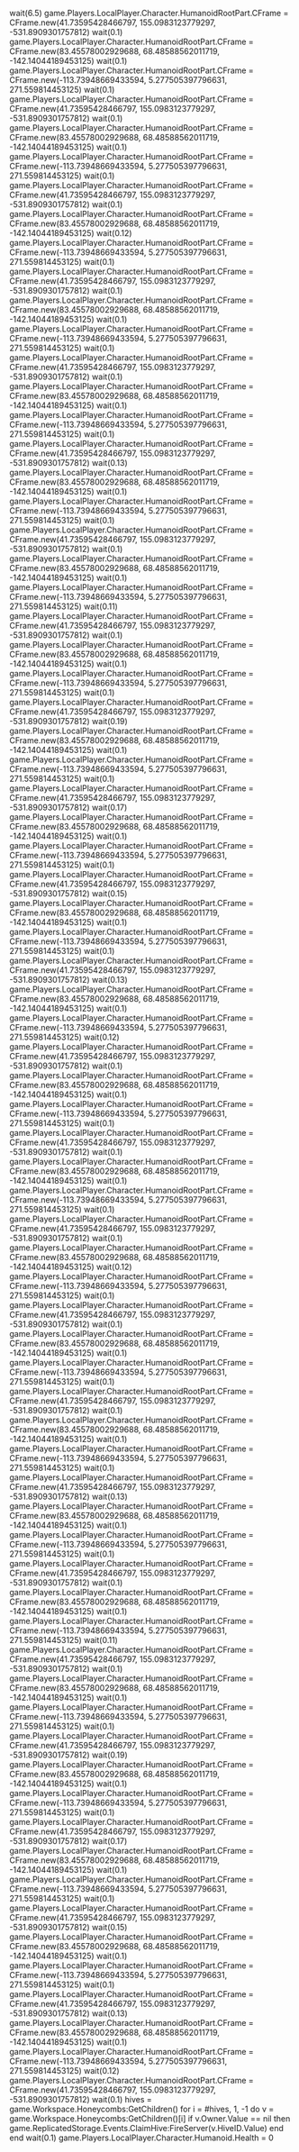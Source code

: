 wait(6.5)
game.Players.LocalPlayer.Character.HumanoidRootPart.CFrame = CFrame.new(41.73595428466797, 155.0983123779297, -531.8909301757812)
wait(0.1)
game.Players.LocalPlayer.Character.HumanoidRootPart.CFrame = CFrame.new(83.45578002929688, 68.48588562011719, -142.14044189453125)
wait(0.1)
game.Players.LocalPlayer.Character.HumanoidRootPart.CFrame = CFrame.new(-113.73948669433594, 5.277505397796631, 271.559814453125)
wait(0.1)
game.Players.LocalPlayer.Character.HumanoidRootPart.CFrame = CFrame.new(41.73595428466797, 155.0983123779297, -531.8909301757812)
wait(0.1)
game.Players.LocalPlayer.Character.HumanoidRootPart.CFrame = CFrame.new(83.45578002929688, 68.48588562011719, -142.14044189453125)
wait(0.1)
game.Players.LocalPlayer.Character.HumanoidRootPart.CFrame = CFrame.new(-113.73948669433594, 5.277505397796631, 271.559814453125)
wait(0.1)
game.Players.LocalPlayer.Character.HumanoidRootPart.CFrame = CFrame.new(41.73595428466797, 155.0983123779297, -531.8909301757812)
wait(0.1)
game.Players.LocalPlayer.Character.HumanoidRootPart.CFrame = CFrame.new(83.45578002929688, 68.48588562011719, -142.14044189453125)
wait(0.12)
game.Players.LocalPlayer.Character.HumanoidRootPart.CFrame = CFrame.new(-113.73948669433594, 5.277505397796631, 271.559814453125)
wait(0.1)
game.Players.LocalPlayer.Character.HumanoidRootPart.CFrame = CFrame.new(41.73595428466797, 155.0983123779297, -531.8909301757812)
wait(0.1)
game.Players.LocalPlayer.Character.HumanoidRootPart.CFrame = CFrame.new(83.45578002929688, 68.48588562011719, -142.14044189453125)
wait(0.1)
game.Players.LocalPlayer.Character.HumanoidRootPart.CFrame = CFrame.new(-113.73948669433594, 5.277505397796631, 271.559814453125)
wait(0.1)
game.Players.LocalPlayer.Character.HumanoidRootPart.CFrame = CFrame.new(41.73595428466797, 155.0983123779297, -531.8909301757812)
wait(0.1)
game.Players.LocalPlayer.Character.HumanoidRootPart.CFrame = CFrame.new(83.45578002929688, 68.48588562011719, -142.14044189453125)
wait(0.1)
game.Players.LocalPlayer.Character.HumanoidRootPart.CFrame = CFrame.new(-113.73948669433594, 5.277505397796631, 271.559814453125)
wait(0.1)
game.Players.LocalPlayer.Character.HumanoidRootPart.CFrame = CFrame.new(41.73595428466797, 155.0983123779297, -531.8909301757812)
wait(0.13)
game.Players.LocalPlayer.Character.HumanoidRootPart.CFrame = CFrame.new(83.45578002929688, 68.48588562011719, -142.14044189453125)
wait(0.1)
game.Players.LocalPlayer.Character.HumanoidRootPart.CFrame = CFrame.new(-113.73948669433594, 5.277505397796631, 271.559814453125)
wait(0.1)
game.Players.LocalPlayer.Character.HumanoidRootPart.CFrame = CFrame.new(41.73595428466797, 155.0983123779297, -531.8909301757812)
wait(0.1)
game.Players.LocalPlayer.Character.HumanoidRootPart.CFrame = CFrame.new(83.45578002929688, 68.48588562011719, -142.14044189453125)
wait(0.1)
game.Players.LocalPlayer.Character.HumanoidRootPart.CFrame = CFrame.new(-113.73948669433594, 5.277505397796631, 271.559814453125)
wait(0.11)
game.Players.LocalPlayer.Character.HumanoidRootPart.CFrame = CFrame.new(41.73595428466797, 155.0983123779297, -531.8909301757812)
wait(0.1)
game.Players.LocalPlayer.Character.HumanoidRootPart.CFrame = CFrame.new(83.45578002929688, 68.48588562011719, -142.14044189453125)
wait(0.1)
game.Players.LocalPlayer.Character.HumanoidRootPart.CFrame = CFrame.new(-113.73948669433594, 5.277505397796631, 271.559814453125)
wait(0.1)
game.Players.LocalPlayer.Character.HumanoidRootPart.CFrame = CFrame.new(41.73595428466797, 155.0983123779297, -531.8909301757812)
wait(0.19)
game.Players.LocalPlayer.Character.HumanoidRootPart.CFrame = CFrame.new(83.45578002929688, 68.48588562011719, -142.14044189453125)
wait(0.1)
game.Players.LocalPlayer.Character.HumanoidRootPart.CFrame = CFrame.new(-113.73948669433594, 5.277505397796631, 271.559814453125)
wait(0.1)
game.Players.LocalPlayer.Character.HumanoidRootPart.CFrame = CFrame.new(41.73595428466797, 155.0983123779297, -531.8909301757812)
wait(0.17)
game.Players.LocalPlayer.Character.HumanoidRootPart.CFrame = CFrame.new(83.45578002929688, 68.48588562011719, -142.14044189453125)
wait(0.1)
game.Players.LocalPlayer.Character.HumanoidRootPart.CFrame = CFrame.new(-113.73948669433594, 5.277505397796631, 271.559814453125)
wait(0.1)
game.Players.LocalPlayer.Character.HumanoidRootPart.CFrame = CFrame.new(41.73595428466797, 155.0983123779297, -531.8909301757812)
wait(0.15)
game.Players.LocalPlayer.Character.HumanoidRootPart.CFrame = CFrame.new(83.45578002929688, 68.48588562011719, -142.14044189453125)
wait(0.1)
game.Players.LocalPlayer.Character.HumanoidRootPart.CFrame = CFrame.new(-113.73948669433594, 5.277505397796631, 271.559814453125)
wait(0.1)
game.Players.LocalPlayer.Character.HumanoidRootPart.CFrame = CFrame.new(41.73595428466797, 155.0983123779297, -531.8909301757812)
wait(0.13)
game.Players.LocalPlayer.Character.HumanoidRootPart.CFrame = CFrame.new(83.45578002929688, 68.48588562011719, -142.14044189453125)
wait(0.1)
game.Players.LocalPlayer.Character.HumanoidRootPart.CFrame = CFrame.new(-113.73948669433594, 5.277505397796631, 271.559814453125)
wait(0.12)
game.Players.LocalPlayer.Character.HumanoidRootPart.CFrame = CFrame.new(41.73595428466797, 155.0983123779297, -531.8909301757812)
wait(0.1)
game.Players.LocalPlayer.Character.HumanoidRootPart.CFrame = CFrame.new(83.45578002929688, 68.48588562011719, -142.14044189453125)
wait(0.1)
game.Players.LocalPlayer.Character.HumanoidRootPart.CFrame = CFrame.new(-113.73948669433594, 5.277505397796631, 271.559814453125)
wait(0.1)
game.Players.LocalPlayer.Character.HumanoidRootPart.CFrame = CFrame.new(41.73595428466797, 155.0983123779297, -531.8909301757812)
wait(0.1)
game.Players.LocalPlayer.Character.HumanoidRootPart.CFrame = CFrame.new(83.45578002929688, 68.48588562011719, -142.14044189453125)
wait(0.1)
game.Players.LocalPlayer.Character.HumanoidRootPart.CFrame = CFrame.new(-113.73948669433594, 5.277505397796631, 271.559814453125)
wait(0.1)
game.Players.LocalPlayer.Character.HumanoidRootPart.CFrame = CFrame.new(41.73595428466797, 155.0983123779297, -531.8909301757812)
wait(0.1)
game.Players.LocalPlayer.Character.HumanoidRootPart.CFrame = CFrame.new(83.45578002929688, 68.48588562011719, -142.14044189453125)
wait(0.12)
game.Players.LocalPlayer.Character.HumanoidRootPart.CFrame = CFrame.new(-113.73948669433594, 5.277505397796631, 271.559814453125)
wait(0.1)
game.Players.LocalPlayer.Character.HumanoidRootPart.CFrame = CFrame.new(41.73595428466797, 155.0983123779297, -531.8909301757812)
wait(0.1)
game.Players.LocalPlayer.Character.HumanoidRootPart.CFrame = CFrame.new(83.45578002929688, 68.48588562011719, -142.14044189453125)
wait(0.1)
game.Players.LocalPlayer.Character.HumanoidRootPart.CFrame = CFrame.new(-113.73948669433594, 5.277505397796631, 271.559814453125)
wait(0.1)
game.Players.LocalPlayer.Character.HumanoidRootPart.CFrame = CFrame.new(41.73595428466797, 155.0983123779297, -531.8909301757812)
wait(0.1)
game.Players.LocalPlayer.Character.HumanoidRootPart.CFrame = CFrame.new(83.45578002929688, 68.48588562011719, -142.14044189453125)
wait(0.1)
game.Players.LocalPlayer.Character.HumanoidRootPart.CFrame = CFrame.new(-113.73948669433594, 5.277505397796631, 271.559814453125)
wait(0.1)
game.Players.LocalPlayer.Character.HumanoidRootPart.CFrame = CFrame.new(41.73595428466797, 155.0983123779297, -531.8909301757812)
wait(0.13)
game.Players.LocalPlayer.Character.HumanoidRootPart.CFrame = CFrame.new(83.45578002929688, 68.48588562011719, -142.14044189453125)
wait(0.1)
game.Players.LocalPlayer.Character.HumanoidRootPart.CFrame = CFrame.new(-113.73948669433594, 5.277505397796631, 271.559814453125)
wait(0.1)
game.Players.LocalPlayer.Character.HumanoidRootPart.CFrame = CFrame.new(41.73595428466797, 155.0983123779297, -531.8909301757812)
wait(0.1)
game.Players.LocalPlayer.Character.HumanoidRootPart.CFrame = CFrame.new(83.45578002929688, 68.48588562011719, -142.14044189453125)
wait(0.1)
game.Players.LocalPlayer.Character.HumanoidRootPart.CFrame = CFrame.new(-113.73948669433594, 5.277505397796631, 271.559814453125)
wait(0.11)
game.Players.LocalPlayer.Character.HumanoidRootPart.CFrame = CFrame.new(41.73595428466797, 155.0983123779297, -531.8909301757812)
wait(0.1)
game.Players.LocalPlayer.Character.HumanoidRootPart.CFrame = CFrame.new(83.45578002929688, 68.48588562011719, -142.14044189453125)
wait(0.1)
game.Players.LocalPlayer.Character.HumanoidRootPart.CFrame = CFrame.new(-113.73948669433594, 5.277505397796631, 271.559814453125)
wait(0.1)
game.Players.LocalPlayer.Character.HumanoidRootPart.CFrame = CFrame.new(41.73595428466797, 155.0983123779297, -531.8909301757812)
wait(0.19)
game.Players.LocalPlayer.Character.HumanoidRootPart.CFrame = CFrame.new(83.45578002929688, 68.48588562011719, -142.14044189453125)
wait(0.1)
game.Players.LocalPlayer.Character.HumanoidRootPart.CFrame = CFrame.new(-113.73948669433594, 5.277505397796631, 271.559814453125)
wait(0.1)
game.Players.LocalPlayer.Character.HumanoidRootPart.CFrame = CFrame.new(41.73595428466797, 155.0983123779297, -531.8909301757812)
wait(0.17)
game.Players.LocalPlayer.Character.HumanoidRootPart.CFrame = CFrame.new(83.45578002929688, 68.48588562011719, -142.14044189453125)
wait(0.1)
game.Players.LocalPlayer.Character.HumanoidRootPart.CFrame = CFrame.new(-113.73948669433594, 5.277505397796631, 271.559814453125)
wait(0.1)
game.Players.LocalPlayer.Character.HumanoidRootPart.CFrame = CFrame.new(41.73595428466797, 155.0983123779297, -531.8909301757812)
wait(0.15)
game.Players.LocalPlayer.Character.HumanoidRootPart.CFrame = CFrame.new(83.45578002929688, 68.48588562011719, -142.14044189453125)
wait(0.1)
game.Players.LocalPlayer.Character.HumanoidRootPart.CFrame = CFrame.new(-113.73948669433594, 5.277505397796631, 271.559814453125)
wait(0.1)
game.Players.LocalPlayer.Character.HumanoidRootPart.CFrame = CFrame.new(41.73595428466797, 155.0983123779297, -531.8909301757812)
wait(0.13)
game.Players.LocalPlayer.Character.HumanoidRootPart.CFrame = CFrame.new(83.45578002929688, 68.48588562011719, -142.14044189453125)
wait(0.1)
game.Players.LocalPlayer.Character.HumanoidRootPart.CFrame = CFrame.new(-113.73948669433594, 5.277505397796631, 271.559814453125)
wait(0.12)
game.Players.LocalPlayer.Character.HumanoidRootPart.CFrame = CFrame.new(41.73595428466797, 155.0983123779297, -531.8909301757812)
wait(0.1)
hives = game.Workspace.Honeycombs:GetChildren() for i = #hives, 1, -1 do
v = game.Workspace.Honeycombs:GetChildren()[i] if v.Owner.Value == nil then 
game.ReplicatedStorage.Events.ClaimHive:FireServer(v.HiveID.Value) 
end end
wait(0.1)
game.Players.LocalPlayer.Character.Humanoid.Health = 0
